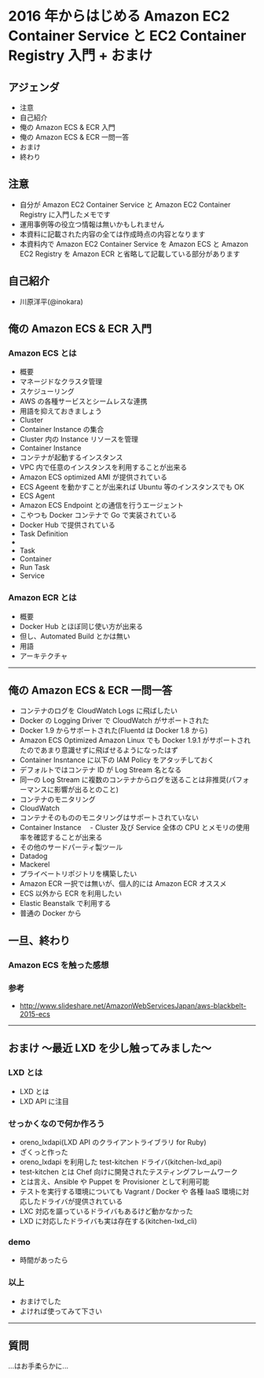 # 2016 年からはじめる Amazon EC2 Container Service と EC2 Container Registry 入門 + おまけ

## アジェンダ

- 注意
- 自己紹介
- 俺の Amazon ECS & ECR 入門
- 俺の Amazon ECS & ECR 一問一答
- おまけ
- 終わり

## 注意

- 自分が Amazon EC2 Container Service と Amazon EC2 Container Registry に入門したメモです
- 運用事例等の役立つ情報は無いかもしれません
- 本資料に記載された内容の全ては作成時点の内容となります
- 本資料内で Amazon EC2 Container Service を Amazon ECS と Amazon EC2 Registry を Amazon ECR と省略して記載している部分があります

## 自己紹介

- 川原洋平(@inokara)

## 俺の Amazon ECS & ECR 入門

### Amazon ECS とは

- 概要
 - マネージドなクラスタ管理
 - スケジューリング
 - AWS の各種サービスとシームレスな連携
- 用語を抑えておきましょう
 - Cluster
  - Container Instance の集合
  - Cluster 内の Instance リソースを管理
 - Container Instance
  - コンテナが起動するインスタンス
  - VPC 内で任意のインスタンスを利用することが出来る
  - Amazon ECS optimized AMI が提供されている
  - ECS Ageent を動かすことが出来れば Ubuntu 等のインスタンスでも OK
 - ECS Agent
  - Amazon ECS Endpoint との通信を行うエージェント
  - こやつも Docker コンテナで Go で実装されている
  - Docker Hub で提供されている
 - Task Definition
  - 
 - Task
 - Container
 - Run Task
 - Service

### Amazon ECR とは

- 概要
 - Docker Hub とほぼ同じ使い方が出来る
 - 但し、Automated Build とかは無い
- 用語
- アーキテクチャ

***

## 俺の Amazon ECS & ECR 一問一答

- コンテナのログを CloudWatch Logs に飛ばしたい
 - Docker の Logging Driver で CloudWatch がサポートされた
 - Docker 1.9 からサポートされた(Fluentd は Docker 1.8 から)
 - Amazon ECS Optimized Amazon Linux でも Docker 1.9.1 がサポートされたのであまり意識せずに飛ばせるようになったはず
 - Container Insntance に以下の IAM Policy をアタッチしておく
 - デフォルトではコンテナ ID が Log Stream 名となる
 - 同一の Log Stream に複数のコンテナからログを送ることは非推奨(パフォーマンスに影響が出るとのこと)
- コンテナのモニタリング
 - CloudWatch
  - コンテナそのもののモニタリングはサポートされていない
  - Container Instance
　- Cluster 及び Service 全体の CPU とメモリの使用率を確認することが出来る
 - その他のサードパーティ製ツール
  - Datadog
  - Mackerel
- プライベートリポジトリを構築したい
 - Amazon ECR 一択では無いが、個人的には Amazon ECR オススメ
- ECS 以外から ECR を利用したい
 - Elastic Beanstalk で利用する
 - 普通の Docker から

## 一旦、終わり

### Amazon ECS を触った感想

### 参考

- http://www.slideshare.net/AmazonWebServicesJapan/aws-blackbelt-2015-ecs

***

## おまけ 〜最近 LXD を少し触ってみました〜

### LXD とは

- LXD とは
- LXD API に注目

### せっかくなので何か作ろう

- oreno_lxdapi(LXD API のクライアントライブラリ for Ruby)
 - ざくっと作った
- oreno_lxdapi を利用した test-kitchen ドライバ(kitchen-lxd_api)
 - test-kitchen とは Chef 向けに開発されたテスティングフレームワーク
 - とは言え、Ansible や Puppet を Provisioner として利用可能
 - テストを実行する環境についても Vagrant / Docker や 各種 IaaS 環境に対応したドライバが提供されている
- LXC 対応を謳っているドライバもあるけど動かなかった
- LXD に対応したドライバも実は存在する(kitchen-lxd_cli)

### demo

- 時間があったら

### 以上

- おまけでした
- よければ使ってみて下さい

***

## 質問

...はお手柔らかに...
